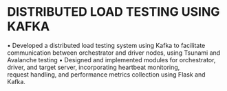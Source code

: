 # DISTRIBUTED LOAD TESTING USING KAFKA	
•	Developed a distributed load testing system using Kafka to facilitate communication between orchestrator and driver nodes, 
  using Tsunami and Avalanche testing
•	Designed and implemented modules for orchestrator, driver, and target server, incorporating heartbeat monitoring,  
  request handling, and performance metrics collection using Flask and Kafka.
